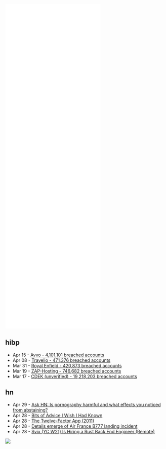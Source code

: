![Metrics](https://raw.githubusercontent.com/phixion/phixion/master/metrics.svg)

## hibp

<!--
for https://github.com/phixion/phixion/blob/main/.github/workflows/feeds.yml
-->
<!--START_SECTION:haveibeenpwnd-->
- Apr 15 - [Avvo - 4,101,101 breached accounts](https://haveibeenpwned.com/PwnedWebsites#Avvo)
- Apr 08 - [Travelio - 471,376 breached accounts](https://haveibeenpwned.com/PwnedWebsites#Travelio)
- Mar 31 - [Royal Enfield - 420,873 breached accounts](https://haveibeenpwned.com/PwnedWebsites#RoyalEnfield)
- Mar 19 - [ZAP-Hosting - 746,682 breached accounts](https://haveibeenpwned.com/PwnedWebsites#ZAPHosting)
- Mar 17 - [CDEK (unverified) - 19,218,203 breached accounts](https://haveibeenpwned.com/PwnedWebsites#CDEK)
<!--END_SECTION:haveibeenpwnd-->

## hn

<!--
for https://github.com/phixion/phixion/blob/main/.github/workflows/feeds.yml
-->
<!--START_SECTION:hn-->
- Apr 29 - [Ask HN: Is pornography harmful and what effects you noticed from abstaining?](https://news.ycombinator.com/item?id=31199803)
- Apr 28 - [Bits of Advice I Wish I Had Known](https://kk.org/thetechnium/103-bits-of-advice-i-wish-i-had-known/)
- Apr 28 - [The Twelve-Factor App (2011)](https://12factor.net/)
- Apr 28 - [Details emerge of Air France B777 landing incident](https://www.aerotime.aero/articles/30863-air-france-boeing-777-incident-bea-update)
- Apr 28 - [Svix (YC W21) Is Hiring a Rust Back End Engineer (Remote)](https://www.svix.com/careers/)
<!--END_SECTION:hn-->

<!--
for https://yhype.me
-->
![](https://hit.yhype.me/github/profile?user_id=13013670)
